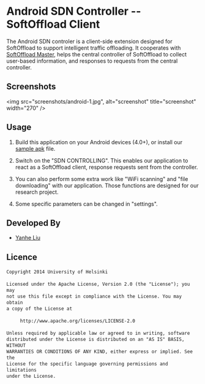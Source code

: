 # Android SDN Controller -- SoftOffload Client

The Android SDN controler is a client-side extension designed for SoftOffload to support intelligent traffic offloading. It cooperates with [SoftOffload Master](https://github.com/TKTL-SDN/SoftOffload-Master), helps the central controller of SoftOffload to collect user-based information, and responses to requests from the central controller.


## Screenshots

<img src="screenshots/android-1.jpg", alt="screenshot" title="screenshot" width="270" />


## Usage

1. Build this application on your Android devices (4.0+), or install our [sample apk](http://www.cs.helsinki.fi/group/eit-sdn/files/SDNController_sample.apk) file.

2. Switch on the "SDN CONTROLLING". This enables our application to react as a SoftOffload client, response requests sent from the controller.

3. You can also perform some extra work like "WiFi scanning" and "file downloading" with our application. Those functions are designed for our research project.

4. Some specific parameters can be changed in "settings".


## Developed By

* [Yanhe Liu](https://github.com/kissghosts)

## Licence

    Copyright 2014 University of Helsinki

    Licensed under the Apache License, Version 2.0 (the "License"); you may
    not use this file except in compliance with the License. You may obtain
    a copy of the License at

         http://www.apache.org/licenses/LICENSE-2.0

    Unless required by applicable law or agreed to in writing, software
    distributed under the License is distributed on an "AS IS" BASIS, WITHOUT
    WARRANTIES OR CONDITIONS OF ANY KIND, either express or implied. See the
    License for the specific language governing permissions and limitations
    under the License.
